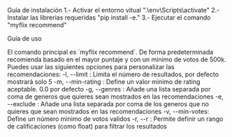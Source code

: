 Guía de instalación
1.- Activar el entorno vitual
    ".\env\Scripts\activate"
2.- Instalar las librerias requeridas
    "pip install -e."
3.- Ejecutar el comando
    "myflix recommend"


Guía de uso

El comando principal es ´myflix recommend´. De forma predeterminada recomienda basado en el mayor puntaje y con un
minimo de votos de 500k. 
Puedes usar las siguientes opciones para personalizar las recomendaciones:
-l, --limit : Limita el número de resultados, por defecto mostrará solo 5
-m, --min-rating : Define un valor minimo de rating aceptable. 0.0 por defecto
-g, --genres : Añade una lista separada por coma de generos que quieres sean mostrados en las recomendaciones
-e, --exclude : Añade una lista separada por coma de los generos que no quieres que sean mostrados en las recomendaciones
-v, --min-votes: Define un número minimo de votos validos
-r, --r : Permite definir un rango de calificaciones (como float) para filtrar los resultados
